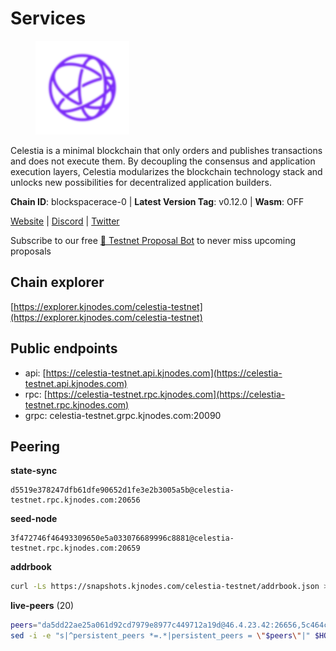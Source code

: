 # Services

<figure><img src="https://raw.githubusercontent.com/kj89/cosmos-images/main/logos/celestia.png" width="150" alt=""><figcaption></figcaption></figure>

Celestia is a minimal blockchain that only orders and publishes transactions and  does not execute them. By decoupling the consensus and application execution layers,  Celestia modularizes the blockchain technology stack and unlocks new possibilities  for decentralized application builders.

**Chain ID**: blockspacerace-0 | **Latest Version Tag**: v0.12.0 | **Wasm**: OFF

[Website](https://celestia.org) | [Discord](https://discord.gg/celestiacommunity) | [Twitter](https://twitter.com/CelestiaOrg)



Subscribe to our free [🤖 Testnet Proposal Bot](https://t.me/kjnodes_testnet_proposal_bot) to never miss upcoming proposals


## Chain explorer
[https://explorer.kjnodes.com/celestia-testnet](https://explorer.kjnodes.com/celestia-testnet)

## Public endpoints

* api: [https://celestia-testnet.api.kjnodes.com](https://celestia-testnet.api.kjnodes.com)
* rpc: [https://celestia-testnet.rpc.kjnodes.com](https://celestia-testnet.rpc.kjnodes.com)
* grpc: celestia-testnet.grpc.kjnodes.com:20090

## Peering

**state-sync**

```text
d5519e378247dfb61dfe90652d1fe3e2b3005a5b@celestia-testnet.rpc.kjnodes.com:20656
```

**seed-node**

```text
3f472746f46493309650e5a033076689996c8881@celestia-testnet.rpc.kjnodes.com:20659
```

**addrbook**
```bash
curl -Ls https://snapshots.kjnodes.com/celestia-testnet/addrbook.json > $HOME/.celestia-app/config/addrbook.json
```

**live-peers** (20)
```bash
peers="da5dd22ae25a061d92cd7979e8977c449712a19d@46.4.23.42:26656,5c464c8a7f4182492f3e0ab71f14c3f3a43b5f7b@176.9.157.38:26656,b1b42ed03d101f8d0225b9796bfc9b628a2418c7@104.248.129.29:26656,d78275c79f81efc0eb357cec3ec35877efec4974@57.128.74.131:26656,7d6d1d1c3498687d4705fe4c7216623797835fae@74.118.136.164:26656,2b749c2f0dd5953eeb5379c7ae7a15ed1020f7e5@135.181.136.124:26656,6f3d14f3ca7bb06e6ba560ab78e70aa77c0ca0d0@65.108.99.238:26656,d5519e378247dfb61dfe90652d1fe3e2b3005a5b@65.109.68.190:20656,143a1eda55f71240a9b22a1bedc00868fd2a46de@65.109.19.168:26656,ed878d106169c4ac694f571d78b99d8abfe29b33@149.102.130.59:26656,b937814a2ddd889a9a72aaf48d013a47f98721ee@217.160.39.214:26656,b9a59a4e1e521ff3bf651c20a17bbad61fdd443d@104.128.62.172:26656,e9f81c5428fb9f3645c691dfd3f1038705bbc734@54.160.136.237:26656,29c8a82a0be59a2c6a5d6fb2ad0a2e1b4d09de0f@186.3.232.252:26656,af66f28f19f747bd2b5a18d91d143dc8e035f86a@47.147.226.228:52656,dc76534dfede17c47ec162fce0937b446a627820@206.189.92.202:26656,02b93545950853d692d7ea63eac879e6dd4bf390@82.223.122.139:26656,ebf8c82dd6bc37aebcc38f5bff61593d9e3ca370@65.21.163.230:26656,a86db178fbf5f9072b1bd0df465b947c5bb715e1@142.165.207.19:46656,6fbb911f2d20d86a77ecb8b8e95f6e80cfb62548@144.76.236.211:26656"
sed -i -e "s|^persistent_peers *=.*|persistent_peers = \"$peers\"|" $HOME/.celestia-app/config/config.toml
```
